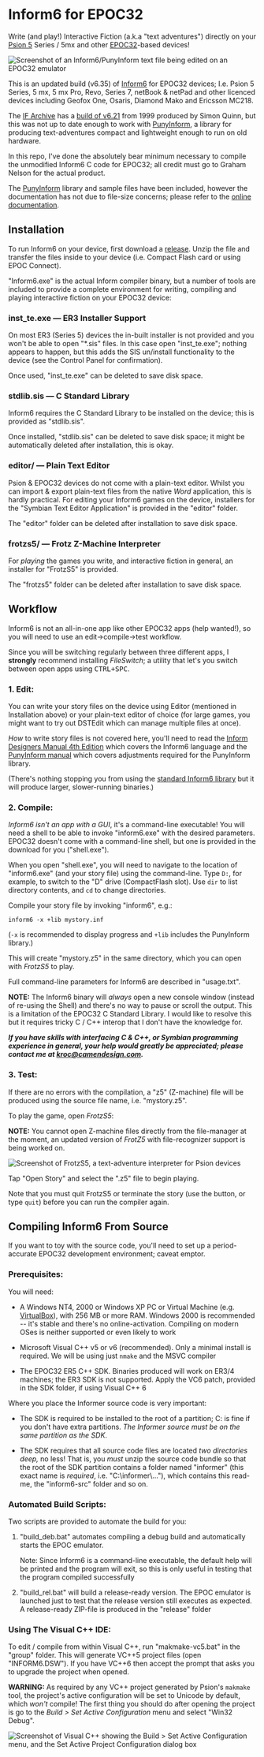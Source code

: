 # Inform6 for EPOC32 #

Write (and play!) Interactive Fiction (a.k.a "text adventures") directly on your [Psion 5][Series5] Series / 5mx and other [EPOC32]-based devices!

![Screenshot of an Inform6/PunyInform text file being edited on an EPOC32 emulator](readme_informer.png)

This is an updated build (v6.35) of [Inform6] for EPOC32 devices; I.e. Psion 5 Series, 5 mx, 5 mx Pro, Revo, Series 7, netBook & netPad and other licenced devices including Geofox One, Osaris, Diamond Mako and Ericsson MC218.

The [IF Archive] has a [build of v6.21](http://www.ifarchive.org/indexes/if-archiveXinfocomXcompilersXinform6Xexecutables.html
) from 1999 produced by Simon Quinn, but this was not up to date enough to work with [PunyInform], a library for producing text-adventures compact and lightweight enough to run on old hardware.

In this repo, I've done the absolutely bear minimum necessary to compile the unmodified Inform6 C code for EPOC32; all credit must go to Graham Nelson for the actual product.

The [PunyInform] library and sample files have been included, however the documentation has not due to file-size concerns; please refer to the [online documentation](https://github.com/johanberntsson/PunyInform/wiki/Manual).

[Inform6]: https://github.com/DavidKinder/Inform6
[EPOC32]: https://en.wikipedia.org/wiki/EPOC_(operating_system)
[Series5]: https://en.wikipedia.org/wiki/Psion_Series_5
[IF Archive]: http://www.ifarchive.org/
[PunyInform]: https://github.com/johanberntsson/PunyInform

## Installation ##

To run Inform6 on your device, first download a [release](https://github.com/Kroc/Informer/releases). Unzip the file and transfer the files inside to your device (i.e. Compact Flash card or using EPOC Connect).

"Inform6.exe" is the actual Inform compiler binary, but a number of tools are included to provide a complete environment for writing, compiling and playing interactive fiction on your EPOC32 device:

### inst_te.exe — ER3 Installer Support ###

On most ER3 (Series 5) devices the in-built installer is not provided and you won't be able to open "*.sis" files. In this case open "inst_te.exe"; nothing appears to happen, but this adds the SIS un/install functionality to the device (see the Control Panel for confirmation).

Once used, "inst_te.exe" can be deleted to save disk space.

### stdlib.sis — C Standard Library ###

Inform6 requires the C Standard Library to be installed on the device; this is provided as "stdlib.sis".

Once installed, "stdlib.sis" can be deleted to save disk space; it might be automatically deleted after installation, this is okay.

### editor/ — Plain Text Editor ###

Psion & EPOC32 devices do not come with a plain-text editor. Whilst you can import & export plain-text files from the native _Word_ application, this is hardly practical. For editing your Inform6 games on the device, installers for the "Symbian Text Editor Application" is provided in the "editor" folder.

The "editor" folder can be deleted after installation to save disk space.

### frotzs5/ — Frotz Z-Machine Interpreter ###

For _playing_ the games you write, and interactive fiction in general, an installer for "FrotzS5" is provided.

The "frotzs5" folder can be deleted after installation to save disk space.

## Workflow ##

Inform6 is not an all-in-one app like other EPOC32 apps (help wanted!), so you will need to use an edit->compile->test workflow.

Since you will be switching regularly between three different apps, I **strongly** recommend installing _FileSwitch_; a utility that let's you switch between open apps using <kbd>CTRL+SPC</kbd>. 

### 1. Edit: ###

You can write your story files on the device using Editor (mentioned in Installation above) or your plain-text editor of choice (for large games, you might want to try out DSTEdit which can manage multiple files at once).

_How_ to write story files is not covered here, you'll need to read the [Inform Designers Manual 4th Edition](https://www.inform-fiction.org/manual/download_dm4.html) which covers the Inform6 language and the [PunyInform manual](https://github.com/johanberntsson/PunyInform/wiki/manual) which covers adjustments required for the PunyInform library.

(There's nothing stopping you from using the [standard Inform6 library](https://ifarchive.org/indexes/if-archive/infocom/compilers/inform6/library/) but it will produce larger, slower-running binaries.)

### 2. Compile: ###

*Inform6 isn't an app with a GUI*, it's a command-line executable! You will need a shell to be able to invoke "inform6.exe" with the desired parameters. EPOC32 doesn't come with a command-line shell, but one is provided in the download for you ("shell.exe").

When you open "shell.exe", you will need to navigate to the location of "inform6.exe" (and your story file) using the command-line. Type `D:`, for example, to switch to the "D" drive (CompactFlash slot). Use `dir` to list directory contents, and `cd` to change directories.

Compile your story file by invoking "inform6", e.g.:

```
inform6 -x +lib mystory.inf
```

(`-x` is recommended to display progress and `+lib` includes the PunyInform library.)

This will create "mystory.z5" in the same directory, which you can open with _FrotzS5_ to play.

Full command-line parameters for Inform6 are described in "usage.txt".

**NOTE:** The Inform6 binary will *always* open a new console window (instead of re-using the Shell) and there's no way to pause or scroll the output. This is a limitation of the EPOC32 C Standard Library. I would like to resolve this but it requires tricky C / C++ interop that I don't have the knowledge for.

***If you have skills with interfacing C & C++, or Symbian programming experience in general, your help would greatly be appreciated; please contact me at <kroc@camendesign.com>.***

### 3. Test: ###

If there are no errors with the compilation, a "z5" (Z-machine) file will be produced using the source file name, i.e. "mystory.z5".

To play the game, open _FrotzS5_:

**NOTE:** You cannot open Z-machine files directly from the file-manager at the moment, an updated version of _FrotZ5_ with file-recognizer support is being worked on.

![Screenshot of FrotzS5, a text-adventure interpreter for Psion devices](readme_frotzs5.png)

Tap "Open Story" and select the ".z5" file to begin playing.

Note that you must quit FrotzS5 or terminate the story (use the button, or type `quit`) before you can run the compiler again.


## Compiling Inform6 From Source ##

If you want to toy with the source code, you'll need to set up a period-accurate EPOC32 development environment; caveat emptor.

### Prerequisites: ###

You will need:

* A Windows NT4, 2000 or Windows XP PC or Virtual Machine (e.g. [VirtualBox]), with 256 MB or more RAM.
Windows 2000 is recommended -- it's stable and there's no online-activation. Compiling on modern OSes is neither supported or even likely to work

* Microsoft Visual C++ v5 or v6 (recommended). Only a minimal install is required. We will be using just `nmake` and the MSVC compiler

* The EPOC32 ER5 C++ SDK. Binaries produced will work on ER3/4 machines; the ER3 SDK is not supported. Apply the VC6 patch, provided in the SDK folder, if using Visual C++ 6

[VirtualBox]: https://www.virtualbox.org/

Where you place the Informer source code is very important:

* The SDK is required to be installed to the root of a partition; C: is fine if you don't have extra partitions. _The Informer source must be on the same partition as the SDK_.

* The SDK requires that all source code files are located _two directories deep,_ no less! That is, you *must* unzip the source code bundle so that the root of the SDK partition contains a folder named "informer" (this exact name is _required_, i.e. "C:\informer\\..."), which contains this read-me, the "inform6-src" folder and so on.

### Automated Build Scripts: ###

Two scripts are provided to automate the build for you:

1. "build_deb.bat" automates compiling a debug build and automatically starts the EPOC emulator.

    Note: Since Inform6 is a command-line executable, the default help will be printed and the program will exit, so this is only useful in testing that the program compiled successfully

2. "build_rel.bat" will build a release-ready version. The EPOC emulator is launched just to test that the release version still executes as expected. A release-ready ZIP-file is produced in the "release" folder

### Using The Visual C++ IDE: ###

To edit / compile from within Visual C++, run "makmake-vc5.bat" in the "group" folder. This will generate VC++5 project files (open "INFORM6.DSW"). If you have VC++6 then accept the prompt that asks you to upgrade the project when opened.

**WARNING:** As required by any VC++ project generated by Psion's `makmake` tool, the project's active configuration will be set to Unicode by default, which _won't_ compile! The first thing you should do after opening the project is go to the _Build > Set Active Configuration_ menu and select "Win32 Debug".

![Screenshot of Visual C++ showing the Build > Set Active Configuration menu, and the Set Active Project Configuration dialog box](readme_activeconfig.png)